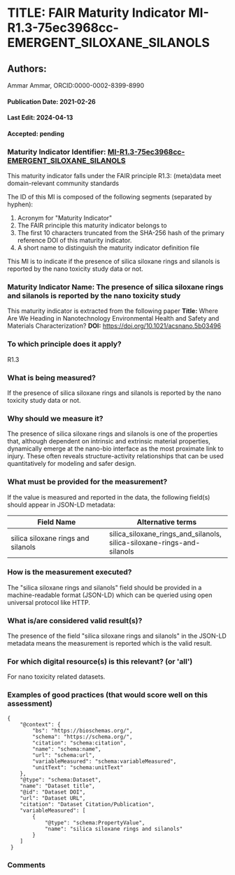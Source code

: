 # TITLE: FAIR Maturity Indicator MI-R1.3-75ec3968cc-EMERGENT_SILOXANE_SILANOLS

## Authors: 
Ammar Ammar, ORCID:0000-0002-8399-8990

#### Publication Date: 2021-02-26
#### Last Edit: 2024-04-13
#### Accepted: pending

### Maturity Indicator Identifier: [MI-R1.3-75ec3968cc-EMERGENT_SILOXANE_SILANOLS](https://w3id.org/nsdra/maturity-indicator/readme/MI-R1.3-75ec3968cc-EMERGENT_SILOXANE_SILANOLS)

This maturity indicator falls under the FAIR principle R1.3:
(meta)data meet domain-relevant community standards

The ID of this MI is composed of the following segments (separated by hyphen):
1. Acronym for "Maturity Indicator"
1. The FAIR principle this maturity indicator belongs to
1. The first 10 characters truncated from the SHA-256 hash of the primary reference DOI of this maturity indicator.
1. A short name to distinguish the maturity indicator definition file

This MI is to indicate if the presence of silica siloxane rings and silanols is reported by the nano toxicity study data or not.

### Maturity Indicator Name:  The presence of silica siloxane rings and silanols is reported by the nano toxicity study

This maturity indicator is extracted from the following paper 
**Title:** Where Are We Heading in Nanotechnology Environmental Health and Safety and Materials Characterization?
**DOI:** https://doi.org/10.1021/acsnano.5b03496

### To which principle does it apply?  
R1.3

### What is being measured?
If the presence of silica siloxane rings and silanols is reported by the nano toxicity study data or not.

### Why should we measure it?
The presence of silica siloxane rings and silanols is one of the properties that, although dependent on intrinsic and extrinsic material properties, dynamically emerge 
at the nano-bio interface as the most proximate link to injury. These often reveals structure-activity relationships that can be 
used quantitatively for modeling and safer design.

### What must be provided for the measurement?
If the value is measured and reported in the data, the following field(s) should appear in JSON-LD metadata: 

| Field Name                             | Alternative terms                                                           |
| -------------------------------------- | --------------------------------------------------------------------------- |
| silica siloxane rings and silanols     | silica_siloxane_rings_and_silanols,<br>silica-siloxane-rings-and-silanols   |

### How is the measurement executed?
The "silica siloxane rings and silanols" field should be provided in a machine-readable format (JSON-LD) which can be queried using open universal protocol like HTTP.

### What is/are considered valid result(s)?
The presence of the field "silica siloxane rings and silanols" in the JSON-LD metadata means the measurement is reported which is the valid result.

### For which digital resource(s) is this relevant? (or 'all')
For nano toxicity related datasets.  

### Examples of good practices (that would score well on this assessment)
```{json}
{
 	"@context": {
 		"bs": "https://bioschemas.org/",
 		"schema": "https://schema.org/",
 		"citation": "schema:citation",
 		"name": "schema:name",
 		"url": "schema:url",
 		"variableMeasured": "schema:variableMeasured",
 		"unitText": "schema:unitText"
 	},
 	"@type": "schema:Dataset",
 	"name": "Dataset title",
 	"@id": "Dataset DOI",
 	"url": "Dataset URL",
 	"citation": "Dataset Citation/Publication",
 	"variableMeasured": [
 		{
 			"@type": "schema:PropertyValue",
 			"name": "silica siloxane rings and silanols"
 		}
 	]
 }
```

### Comments


